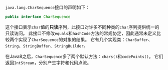 `java.lang.CharSequence`接口的声明如下：
```java
public interface CharSequence
```
这个接口表示`char`值的**只读**序列，此接口对许多不同种类的`char`序列提供统一的只读访问。
此接口不修改`equals`和`hashCode`方法的常规协定，因此通常未定义比较两个实现了`CharSequence`的对象的结果。
它有几个实现类：`CharBuffer`、`String`、`StringBuffer`、`StringBuilder`。

在Java8之后，`CharSequence`多了两个默认方法：`chars()`和`codePoints()`。
它们返回`IntStream`，分别产生字符和代码点流。